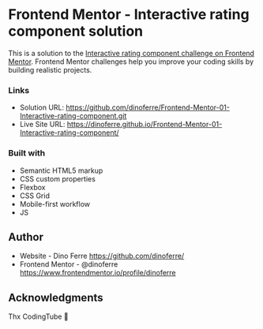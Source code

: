 # Frontend Mentor - Interactive rating component solution
This is a solution to the [Interactive rating component challenge on Frontend Mentor](https://www.frontendmentor.io/challenges/interactive-rating-component-koxpeBUmI). Frontend Mentor challenges help you improve your coding skills by building realistic projects. 

### Links
- Solution URL: https://github.com/dinoferre/Frontend-Mentor-01-Interactive-rating-component.git
- Live Site URL: https://dinoferre.github.io/Frontend-Mentor-01-Interactive-rating-component/

### Built with
- Semantic HTML5 markup
- CSS custom properties
- Flexbox
- CSS Grid
- Mobile-first workflow
- JS
## Author
- Website - Dino Ferre https://github.com/dinoferre/
- Frontend Mentor - @dinoferre https://www.frontendmentor.io/profile/dinoferre 

## Acknowledgments
Thx CodingTube 💖